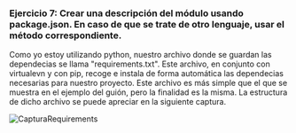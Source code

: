 ### Ejercicio 7: Crear una descripción del módulo usando package.json. En caso de que se trate de otro lenguaje, usar el método correspondiente.


Como yo estoy utilizando python, nuestro archivo donde se guardan las dependecias se llama "requirements.txt". Este archivo, en conjunto con virtualevn y con pip, recoge e instala de forma automática las dependecias necesarias para nuestro proyecto. Este archivo es más simple que el que se muestra en el ejemplo del guión, pero la finalidad es la misma. La estructura de dicho archivo se puede apreciar en la siguiente captura.

![CapturaRequirements]()